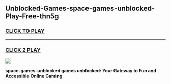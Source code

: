 
## Unblocked-Games-space-games-unblocked-Play-Free-thn5g
<h3>
<a href="https://premium76.site?title=space-games-unblocked&ref=10A">CLICK TO PLAY</a></h3>
<hr>

<h3>
<a href="https://premium76.site?title=space-games-unblocked&ref=10A">CLICK 2 PLAY</a>
  
</h3>

<a href="https://premium76.site?title=space-games-unblocked&ref=10A"><img src="https://clearcache.store/games.png"></a>


**space-games-unblocked games unblocked: Your Gateway to Fun and Accessible Online Gaming**
